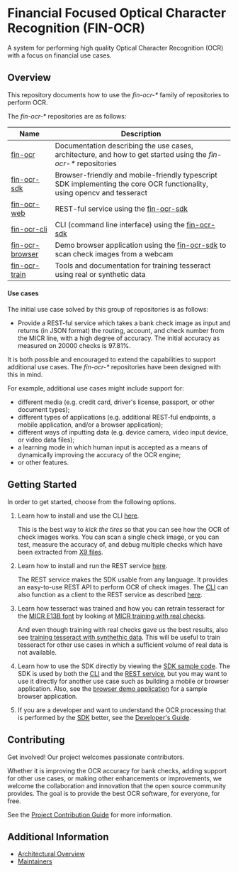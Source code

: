 # Financial Focused Optical Character Recognition (FIN-OCR)

A system for performing high quality Optical Character Recognition (OCR) with a focus on financial use cases.

## Overview

This repository documents how to use the *fin-ocr-\** family of repositories to perform OCR.

The *fin-ocr-\** repositories are as follows:

| Name | Description |
| ---- | ----------- |
| [fin-ocr](https://github.com/discoverfinancial/fin-ocr) | Documentation describing the use cases, architecture, and how to get started using the *fin-ocr-\** repositories |
| [fin-ocr-sdk](https://github.com/discoverfinancial/fin-ocr-sdk) | Browser-friendly and mobile-friendly typescript SDK implementing the core OCR functionality, using opencv and tesseract |
| [fin-ocr-web](https://github.com/discoverfinancial/fin-ocr-web) | REST-ful service using the [fin-ocr-sdk](https://github.com/discoverfinancial/fin-ocr-sdk) |
| [fin-ocr-cli](https://github.com/discoverfinancial/fin-ocr-cli) | CLI (command line interface) using the [fin-ocr-sdk](https://github.com/discoverfinancial/fin-ocr-sdk) |
| [fin-ocr-browser](https://github.com/discoverfinancial/fin-ocr-browser) | Demo browser application using the [fin-ocr-sdk](https://github.com/discoverfinancial/fin-ocr-sdk) to scan check images from a webcam | 
| [fin-ocr-train](https://github.com/discoverfinancial/fin-ocr-train) | Tools and documentation for training tesseract using real or synthetic data |

#### Use cases
The initial use case solved by this group of repositories is as follows:

* Provide a REST-ful service which takes a bank check image as input and returns (in JSON format) the routing, account, and check number from the MICR line, with a high degree of accuracy.  The initial accuracy as measured on 20000 checks is 97.81%. 

It is both possible and encouraged to extend the capabilities to support additional use cases.  The *fin-ocr-\** repositories have been designed with this in mind.

For example, additional use cases might include support for:
* different media (e.g. credit card, driver's license, passport, or other document types);
* different types of applications (e.g. additional REST-ful endpoints, a mobile application, and/or a browser application);
* different ways of inputting data (e.g. device camera, video input device, or video data files);
* a learning mode in which human input is accepted as a means of dynamically improving the accuracy of the OCR engine;
* or other features.

## Getting Started

In order to get started, choose from the following options.

1. Learn how to install and use the CLI [here](https://github.com/discoverfinancial/fin-ocr-cli?tab=readme-ov-file#fin-ocr-cli).

   This is the best way to *kick the tires* so that you can see how the OCR of check images works.  You can scan a single check image, or you can test, measure the accuracy of, and debug multiple checks which have been extracted from [X9 files](https://www.frbservices.org/binaries/content/assets/crsocms/financial-services/check/setup/frb-x937-standards-reference.pdf).

2. Learn how to install and run the REST service [here](https://github.com/discoverfinancial/fin-ocr-web?tab=readme-ov-file#fin-ocr-web).

   The REST service makes the SDK usable from any language.  It provides an easy-to-use REST API to perform OCR of check images.  The [CLI](https://github.com/discoverfinancial/fin-ocr-cli?tab=readme-ov-file#fin-ocr-cli) can also function as a client to the REST service as described [here](https://github.com/discoverfinancial/fin-ocr-cli?tab=readme-ov-file#how-to-use-the-cli-as-a-client-for-the-rest-service).
   
3. Learn how tesseract was trained and how you can retrain tesseract for the [MICR E13B font](https://en.wikipedia.org/wiki/Magnetic_ink_character_recognition#E-13B) by looking at [MICR training with real checks](https://github.com/discoverfinancial/fin-ocr-train/blob/main/real/README.md#micr-training-with-real-checks).

   And even though training with real checks gave us the best results, also see [training tesseract with synthethic data](https://github.com/discoverfinancial/fin-ocr-train/blob/main/synthetic/README.md#tesseract-auto-training).  This will be useful to train tesseract for other use cases in which a sufficient volume of real data is not available.

4. Learn how to use the SDK directly by viewing the [SDK sample code](https://github.com/discoverfinancial/fin-ocr-sdk?tab=readme-ov-file#sample-code).  The SDK is used by both the [CLI](https://github.com/discoverfinancial/fin-ocr-cli?tab=readme-ov-file#fin-ocr-cli) and the [REST service](https://github.com/discoverfinancial/fin-ocr-web?tab=readme-ov-file#fin-ocr-web), but you may want to use it directly for another use case such as building a mobile or browser application.  Also, see the [browser demo application](https://github.com/discoverfinancial/fin-ocr-browser?tab=readme-ov-file#fin-ocr-browser-based-demo-application) for a sample browser application.

5. If you are a developer and want to understand the OCR processing that is performed by the [SDK](https://github.com/discoverfinancial/fin-ocr-sdk) better, see the [Developer's Guide](./DEV_GUIDE.md).

## Contributing

Get involved!  Our project welcomes passionate contributors.

Whether it is improving the OCR accuracy for bank checks, adding support for other use cases, or making other enhancements or improvements, we welcome the collaboration and innovation that the open source community provides.  The goal is to provide the best OCR software, for everyone, for free.

See the [Project Contribution Guide](./CONTRIBUTE.md) for more information.

## Additional Information

* [Architectural Overview](./ARCHITECTURE.md)
* [Maintainers](./MAINTAINERS.md)
